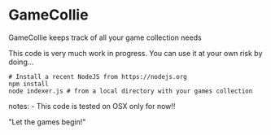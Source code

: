 # GameCollie
GameCollie keeps track of all your game collection needs

This code is very much work in progress.
You can use it at your own risk by doing...

	# Install a recent NodeJS from https://nodejs.org
	npm install
	node indexer.js # from a local directory with your games collection

notes:
	- This code is tested on OSX only for now!!

"Let the games begin!"
